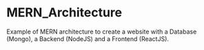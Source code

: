 # MERN_Architecture
Example of MERN architecture to create a website with a Database (Mongo), a Backend (NodeJS) and a Frontend (ReactJS).
